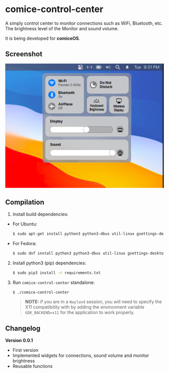 # comice-control-center
A simply control center to monitor connections such as WiFi, Bluetooth, etc. The brightness level of the Monitor and sound volume.

It is being developed for **comiceOS**.

## Screenshot
![Screenshot](https://raw.githubusercontent.com/libredeb/comice-control-center/main/screenshots/screenshot.png)


## Compilation

1. Install build dependencies:

* For Ubuntu:
    ```bash
    $ sudo apt-get install python3 python3-dbus util-linux gsettings-desktop-schemas wireless-tools iw iproute2 alsa-utils python3-pip
    ```

* For Fedora:
    ```bash
    $ sudo dnf install python3 python3-dbus util-linux gsettings-desktop-schemas wireless-tools iproute alsa-utils
    ```

2. Install python3 (pip) dependencies:
    ```bash
    $ sudo pip3 install -r requirements.txt
    ```

3. Run `comice-control-center` standalone:
    ```bash
    $ ./comice-control-center
    ```

    > **NOTE:** if you are in a `Wayland` session, you will need to specify the X11 compatibility with by adding the environment variable `GDK_BACKEND=x11` for the application to work properly.

## Changelog
**Version 0.0.1**
* First version
* Implemented widgets for connections, sound volume and monitor brightness
* Reusable functions

